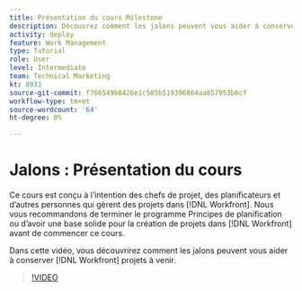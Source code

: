 ```yaml
---
title: Présentation du cours Milestone
description: Découvrez comment les jalons peuvent vous aider à conserver [!DNL  Workfront] projets à venir.
activity: deploy
feature: Work Management
type: Tutorial
role: User
level: Intermediate
team: Technical Marketing
kt: 8931
source-git-commit: f766549b8426e1c585b519396864aa857953b6cf
workflow-type: tm+mt
source-wordcount: '64'
ht-degree: 0%

---
```


# Jalons : Présentation du cours

Ce cours est conçu à l’intention des chefs de projet, des planificateurs et d’autres personnes qui gèrent des projets dans [!DNL Workfront]. Nous vous recommandons de terminer le programme Principes de planification ou d’avoir une base solide pour la création de projets dans [!DNL Workfront] avant de commencer ce cours.

Dans cette vidéo, vous découvrirez comment les jalons peuvent vous aider à conserver [!DNL  Workfront] projets à venir.

>[!VIDEO](https://video.tv.adobe.com/v/335203/?quality=12)
